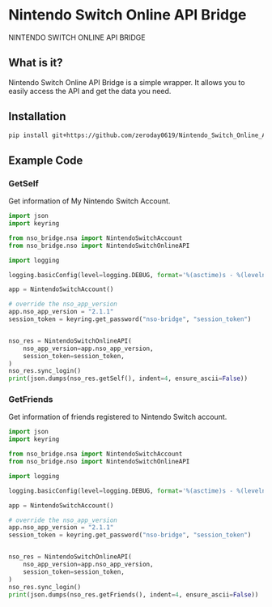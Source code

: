 # Nintendo Switch Online API Bridge

NINTENDO SWITCH ONLINE API BRIDGE

## What is it?

Nintendo Switch Online API Bridge is a simple wrapper. It allows you to easily access the API and get the data you need.

## Installation

```bash
pip install git+https://github.com/zeroday0619/Nintendo_Switch_Online_API_Bridge.git
```

## Example Code

### GetSelf

Get information of My Nintendo Switch Account.

```python
import json
import keyring

from nso_bridge.nsa import NintendoSwitchAccount
from nso_bridge.nso import NintendoSwitchOnlineAPI

import logging

logging.basicConfig(level=logging.DEBUG, format='%(asctime)s - %(levelname)s - %(message)s')

app = NintendoSwitchAccount()

# override the nso_app_version
app.nso_app_version = "2.1.1"
session_token = keyring.get_password("nso-bridge", "session_token")


nso_res = NintendoSwitchOnlineAPI(
    nso_app_version=app.nso_app_version,
    session_token=session_token,
)
nso_res.sync_login()
print(json.dumps(nso_res.getSelf(), indent=4, ensure_ascii=False))

```

### GetFriends

Get information of friends registered to Nintendo Switch account.

```python
import json
import keyring

from nso_bridge.nsa import NintendoSwitchAccount
from nso_bridge.nso import NintendoSwitchOnlineAPI

import logging

logging.basicConfig(level=logging.DEBUG, format='%(asctime)s - %(levelname)s - %(message)s')

app = NintendoSwitchAccount()

# override the nso_app_version
app.nso_app_version = "2.1.1"
session_token = keyring.get_password("nso-bridge", "session_token")


nso_res = NintendoSwitchOnlineAPI(
    nso_app_version=app.nso_app_version,
    session_token=session_token,
)
nso_res.sync_login()
print(json.dumps(nso_res.getFriends(), indent=4, ensure_ascii=False))
```
